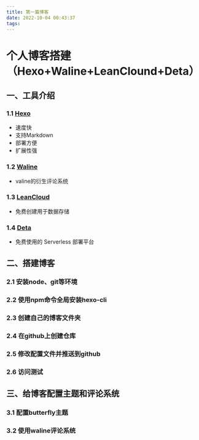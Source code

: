 ```yaml
---
title: 第一篇博客
date: 2022-10-04 00:43:37
tags:
---
```

# 个人博客搭建（Hexo+Waline+LeanClound+Deta）
##  一、工具介绍
### 1.1 [Hexo](https://hexo.io/zh-cn/index.html)
* 速度快
* 支持Markdown
* 部署方便
* 扩展性强

### 1.2 [Waline](https://waline.js.org/)
* valine的衍生评论系统

### 1.3 [LeanCloud](https://console.leancloud.app/register)
* 免费创建用于数据存储

### 1.4 [Deta](https://web.deta.sh/home/)
* 免费使用的 Serverless 部署平台

## 二、搭建博客
### 2.1 安装node、git等环境
### 2.2 使用npm命令全局安装hexo-cli
### 2.3 创建自己的博客文件夹
### 2.4 在github上创建仓库
### 2.5 修改配置文件并推送到github
### 2.6 访问测试

## 三、给博客配置主题和评论系统
### 3.1 配置butterfly主题
### 3.2 使用waline评论系统


